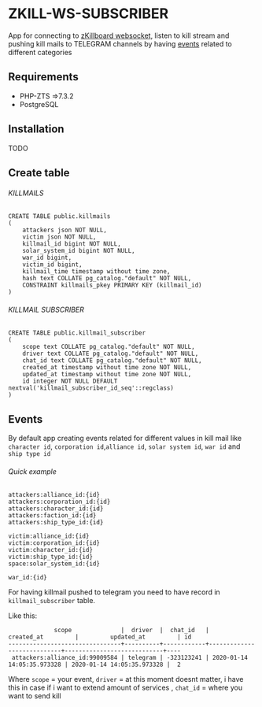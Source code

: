 # ZKILL-WS-SUBSCRIBER

App for connecting to [zKillboard  websocket](https://github.com/zKillboard/zKillboard/wiki/Websocket), listen to kill stream
and pushing kill mails to TELEGRAM channels by having [events](/#events) related to different categories

## Requirements

- PHP-ZTS =>7.3.2
- PostgreSQL

## Installation

TODO

## Create table

###### KILLMAILS
```
CREATE TABLE public.killmails
(
    attackers json NOT NULL,
    victim json NOT NULL,
    killmail_id bigint NOT NULL,
    solar_system_id bigint NOT NULL,
    war_id bigint,
    victim_id bigint,
    killmail_time timestamp without time zone,
    hash text COLLATE pg_catalog."default" NOT NULL,
    CONSTRAINT killmails_pkey PRIMARY KEY (killmail_id)
)
```

###### KILLMAIL SUBSCRIBER
```
CREATE TABLE public.killmail_subscriber
(
    scope text COLLATE pg_catalog."default" NOT NULL,
    driver text COLLATE pg_catalog."default" NOT NULL,
    chat_id text COLLATE pg_catalog."default" NOT NULL,
    created_at timestamp without time zone NOT NULL,
    updated_at timestamp without time zone NOT NULL,
    id integer NOT NULL DEFAULT nextval('killmail_subscriber_id_seq'::regclass)
)
```

## Events
By default app creating events related for different values in kill mail like `character id`, `corporation id`,`alliance id`,
`solar system id`, `war id` and `ship type id`

###### Quick example 

```
attackers:alliance_id:{id}
attackers:corporation_id:{id}
attackers:character_id:{id}
attackers:faction_id:{id}
attackers:ship_type_id:{id}

victim:alliance_id:{id}
victim:corporation_id:{id}
victim:character_id:{id}
victim:ship_type_id:{id}
space:solar_system_id:{id}

war_id:{id}
```


For having killmail pushed to telegram you need to have record in `killmail_subscriber` table. 

Like this:
```
             scope              |  driver  |  chat_id   |         created_at         |         updated_at         | id 
--------------------------------+----------+------------+----------------------------+----------------------------+----
 attackers:alliance_id:99009584 | telegram | -323123241 | 2020-01-14 14:05:35.973328 | 2020-01-14 14:05:35.973328 |  2
```

Where `scope` = your event, `driver` = at this moment doesnt matter, i have this in case if i want to extend amount of services
, `chat_id` = where you want to send kill


